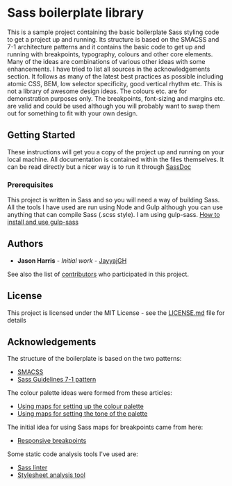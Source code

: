 # Sass boilerplate library

This is a sample project containing the basic boilerplate Sass styling code to get a project up and running.
Its structure is based on the SMACSS and 7-1 architecture patterns and it contains the basic code to get up and running with breakpoints, typography, colours and other core elements.
Many of the ideas are combinations of various other ideas with some enhancements.  I have tried to list all sources in the acknowledgements section.
It follows as many of the latest best practices as possible including atomic CSS, BEM, low selector specificity, good vertical rhythm etc.
This is not a library of awesome design ideas.  The colours etc. are for demonstration purposes only.  The breakpoints, font-sizing and margins etc. are valid and could be used
although you will probably want to swap them out for something to fit with your own design.

## Getting Started

These instructions will get you a copy of the project up and running on your local machine.  All documentation is contained within the files themselves.  It can be read directly
but a nicer way is to run it through [SassDoc](http://sassdoc.com/)

### Prerequisites

This project is written in Sass and so you will need a way of building Sass.
All the tools I have used are run using Node and Gulp although you can use anything that can compile Sass (.scss style). I am using gulp-sass.
[How to install and use gulp-sass](https://www.npmjs.com/package/gulp-sass)

## Authors

* **Jason Harris** - *Initial work* - [JayyajGH](https://github.com/JayyajGH)

See also the list of [contributors](https://github.com/your/project/contributors) who participated in this project.

## License

This project is licensed under the MIT License - see the [LICENSE.md](LICENSE.md) file for details

## Acknowledgements

The structure of the boilerplate is based on the two patterns:
* [SMACSS](https://smacss.com/)
* [Sass Guidelines 7-1 pattern](https://sass-guidelin.es/#architecture)

The colour palette ideas were formed from these articles:
* [Using maps for setting up the colour palette](https://scotch.io/tutorials/aesthetic-sass-2-colors)
* [Using maps for setting the tone of the palette](http://erskinedesign.com/blog/friendlier-colour-names-sass-maps)

The initial idea for using Sass maps for breakpoints came from here:
* [Responsive breakpoints](https://www.sitepoint.com/managing-responsive-breakpoints-sass)

Some static code analysis tools I've used are:
* [Sass linter](https://www.npmjs.com/package/sass-lint)
* [Stylesheet analysis tool](https://github.com/katiefenn/parker)
